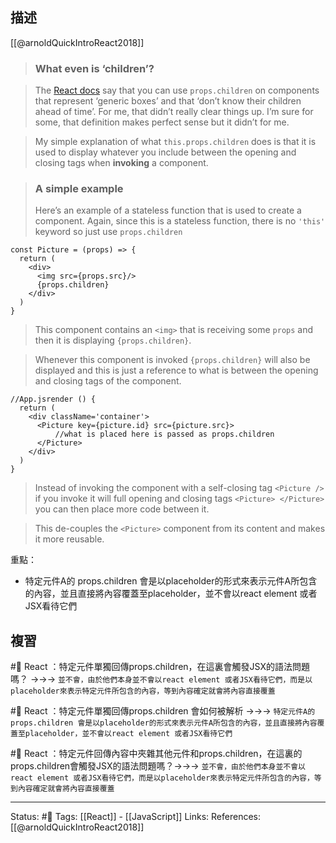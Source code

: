 
## 描述

[[@arnoldQuickIntroReact2018]]
> ### What even is ‘children’?

> The [React docs](https://facebook.github.io/react/docs/composition-vs-inheritance.html) say that you can use `props.children` on components that represent ‘generic boxes’ and that ‘don’t know their children ahead of time’. For me, that didn’t really clear things up. I’m sure for some, that definition makes perfect sense but it didn’t for me.

> My simple explanation of what `this.props.children` does is that it is used to display whatever you include between the opening and closing tags when **invoking** a component.

> ### A simple example
> 
> Here’s an example of a stateless function that is used to create a component. Again, since this is a stateless function, there is no `'this'` keyword so just use `props.children`
```
const Picture = (props) => {  
  return (  
    <div>  
      <img src={props.src}/>  
      {props.children}  
    </div>  
  )  
}
```

> This component contains an `<img>` that is receiving some `props` and then it is displaying `{props.children}`.

> Whenever this component is invoked `{props.children}` will also be displayed and this is just a reference to what is between the opening and closing tags of the component.


```
//App.jsrender () {  
  return (  
    <div className='container'>  
      <Picture key={picture.id} src={picture.src}>  
          //what is placed here is passed as props.children    
      </Picture>  
    </div>  
  )  
}
```


> Instead of invoking the component with a self-closing tag `<Picture />` if you invoke it will full opening and closing tags `<Picture> </Picture>` you can then place more code between it.

> This de-couples the `<Picture>` component from its content and makes it more reusable.


重點：
- 特定元件A的 props.children 會是以placeholder的形式來表示元件A所包含的內容，並且直接將內容覆蓋至placeholder，並不會以react element 或者JSX看待它們

## 複習
#🧠  React ：特定元件單獨回傳props.children，在這裏會觸發JSX的語法問題嗎？ ->->-> `並不會，由於他們本身並不會以react element 或者JSX看待它們，而是以placeholder來表示特定元件所包含的內容，等到內容確定就會將內容直接覆蓋`
<!--SR:!2023-04-04,20,250-->

#🧠 React ：特定元件單獨回傳props.children 會如何被解析 ->->-> `特定元件A的 props.children 會是以placeholder的形式來表示元件A所包含的內容，並且直接將內容覆蓋至placeholder，並不會以react element 或者JSX看待它們`
<!--SR:!2023-05-20,48,250-->

#🧠  React ：特定元件回傳內容中夾雜其他元件和props.children，在這裏的props.children會觸發JSX的語法問題嗎？->->-> `並不會，由於他們本身並不會以react element 或者JSX看待它們，而是以placeholder來表示特定元件所包含的內容，等到內容確定就會將內容直接覆蓋`
<!--SR:!2023-04-18,22,250-->


---
Status: #🌱 
Tags:
[[React]] - [[JavaScript]]
Links:
References:
[[@arnoldQuickIntroReact2018]]
